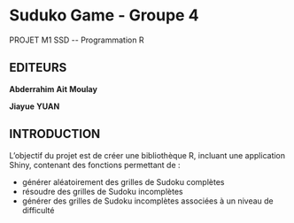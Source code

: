 # Suduko Game - Groupe 4
PROJET M1 SSD -- Programmation R

## EDITEURS
__Abderrahim__ __Ait__ __Moulay__ 

__Jiayue__ __YUAN__

## INTRODUCTION
L’objectif du projet est de créer une bibliothèque R, incluant une application Shiny, contenant des fonctions permettant de :
- générer aléatoirement des grilles de Sudoku complètes
- résoudre des grilles de Sudoku incomplètes
- générer des grilles de Sudoku incomplètes associées à un niveau de difficulté
